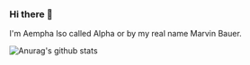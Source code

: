 ### Hi there 👋
I'm Aempha lso called Alpha or by my real name Marvin Bauer.

![Anurag's github stats](https://github-readme-stats.vercel.app/api?username=aempha&show_icons=true&theme=radical)
